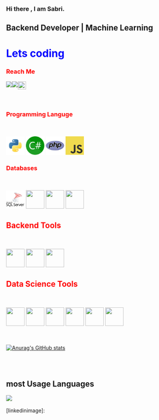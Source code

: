 ### Hi there , I am  Sabri.


##  Backend Developer | Machine Learning


# <font color="blue">Lets coding</font>

### <font color="red">Reach Me</font> 
 
[<img height="22" align="left"  src="https://upload.wikimedia.org/wikipedia/commons/thumb/8/81/LinkedIn_icon.svg/2048px-LinkedIn_icon.svg.png"  />][linkedin]

[<img height="22"  src="https://www.vectorlogo.zone/logos/kaggle/kaggle-ar21.png" align="left"/>][kaggle]

[<img height="22" width="22" src="https://apprecs.org/gp/images/app-icons/300/d6/com.alfiewn.easymail.jpg" />][mail]

[linkedin]:https://www.linkedin.com/in/sabri-ayl%C4%B1k-a11036214/
[kaggle]:https://www.kaggle.com/yusufyldz
[mail]:mailto:sabri.aylik@hotmail.com
<br>

### <font color="red">Programming Languge</font>  
<br><br>
<img src="https://raw.githubusercontent.com/github/explore/80688e429a7d4ef2fca1e82350fe8e3517d3494d/topics/python/python.png" height="50" width="50" >
<img src="https://raw.githubusercontent.com/github/explore/80688e429a7d4ef2fca1e82350fe8e3517d3494d/topics/csharp/csharp.png" height="50" width="50">
<img src="https://raw.githubusercontent.com/github/explore/80688e429a7d4ef2fca1e82350fe8e3517d3494d/topics/php/php.png" height="50" width="50">
<img src="https://raw.githubusercontent.com/github/explore/80688e429a7d4ef2fca1e82350fe8e3517d3494d/topics/javascript/javascript.png" height="50" width="50">


### <font color="red">Databases</font> 
<br><br>
<img src="https://raw.githubusercontent.com/github/explore/96943574ba0c0340ba6ea1e6f768e9abe43e34e1/topics/sql-server/sql-server.png" height="50" width="50" >
<img src="https://cdn-icons-png.flaticon.com/512/919/919836.png" height="50" width="50">
<img src="https://img.icons8.com/color/512/mongodb.png" height="50" width="50">
<img src="https://img.icons8.com/fluency/512/node-js.png" height="50" width="50">


## <font color="red">Backend Tools</font> 
<br><br>
<img src="https://miro.medium.com/max/810/0*wnA00t0IIv52JSPA.png" height="50" width="50">
<img src="https://mertcangokgoz.com/wp-content/uploads/2018/06/django-logo-negative-1080-yeni.png" height="50" width="50">
<img src="https://res.cloudinary.com/practicaldev/image/fetch/s--KGopemHd--/c_imagga_scale,f_auto,fl_progressive,h_900,q_auto,w_1600/https://dev-to-uploads.s3.amazonaws.com/i/mzsw37ziz8jmshr4a796.png" height="50" width="50">

## <font color="red">Data Science Tools</font>  
<br><br>
<img height="50" width="50" src="https://img.icons8.com/color/512/numpy.png"/>
<img height="50" width="50"  src="https://cdn.filestackcontent.com/GgTFAbNTtiA09pWpwLAz" />
<img height="50" width="50"  src="https://i.ytimg.com/vi/g83Qp7MaosY/maxresdefault.jpg" />
<img height="50" width="50"  src="https://static.javatpoint.com/tutorial/matplotlib/images/matplotlib-tutorial.png" />
<img height="50" width="50"  src="https://miro.medium.com/max/1200/1*N8Uwuj4le6YDIOrlrDhCtg.png"/>
<img height="50" width="50"  src="https://upload.wikimedia.org/wikipedia/commons/thumb/0/05/Scikit_learn_logo_small.svg/1200px-Scikit_learn_logo_small.svg.png"/>



<br><br>
[![Anurag's GitHub stats](https://github-readme-stats.vercel.app/api?username=headofsoftware)](https://github.com/anuraghazra/github-readme-stats)

<br><br>
## most Usage Languages

<img  src= "https://github-readme-stats.vercel.app/api/top-langs/?username=headofsoftware&layout=compact
"/>



[linkedinimage]:
